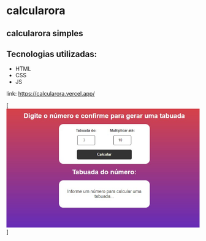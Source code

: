 # calcularora
## calcularora simples

## Tecnologias utilizadas:
- HTML
- CSS
- JS

link: https://calcularora.vercel.app/

[<img src="./tela1.jpg" alt="imagem da tela">]
